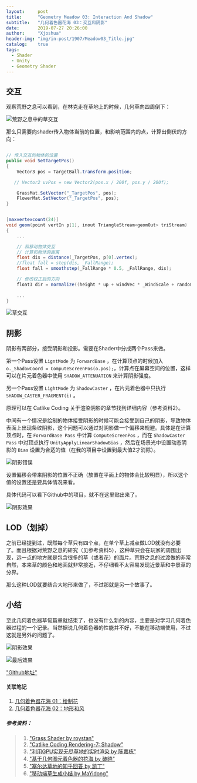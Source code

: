 ```yaml
---
layout:     post
title:      "Geometry Meadow 03: Interaction And Shadow"
subtitle:   "几何着色器花海 03：交互和阴影"
date:       2019-07-27 20:26:00
author:     "Xjoshua"
header-img: "img/in-post/1907/Meadow03_Title.jpg"
catalog: 	true
tags:
  - Shader
  - Unity
  - Geometry Shader
---
```


## 交互

观察荒野之息可以看到，在林克走在草地上的时候，几何草向四周倒下：

![荒野之息中的草交互](https://raw.githubusercontent.com/XJoshua/XJoshua.github.io/master/img/in-post/1907/BOTW02.gif)

那么只需要向shader传入物体当前的位置，和影响范围内的点，计算出倒伏的方向：

```csharp

// 传入交互的物体的位置
public void SetTargetPos()
{
    Vector3 pos = TargetBall.transform.position;

   // Vector2 uvPos = new Vector2(pos.x / 200f, pos.y / 200f);

    GrassMat.SetVector("_TargetPos", pos);
    FlowerMat.SetVector("_TargetPos", pos);
}

```

```csharp

[maxvertexcount(24)]
void geom(point vertIn p[1], inout TriangleStream<geomOut> triStream)
{
    ...

    // 和移动物体交互
    // 计算和物体的距离
    float dis = distance(_TargetPos, p[0].vertex);
    //float fall = step(dis, _FallRange);
    float fall = smoothstep(_FallRange * 0.5, _FallRange, dis);

    // 修改校正后的方向
    float3 dir = normalize((height * up + windVec * _WindScale + randomDir * _RandomDirScale) * fall + (p[0].vertex - _TargetPos) * float3(1,0,1) * (1 - fall));
		
    ...
}
```

![草交互](https://raw.githubusercontent.com/XJoshua/XJoshua.github.io/master/img/in-post/1907/Grass-Move01.gif)

## 阴影

阴影有两部分，接受阴影和投影。需要在Shader中分成两个Pass来做。

第一个Pass设置 `LigntMode` 为 `ForwardBase` ，在计算顶点的时候加入`o._ShadowCoord = ComputeScreenPos(o.pos);`，计算点在屏幕空间的位置，这样可以在片元着色器中使用 `SHADOW_ATTENUATION` 来计算阴影强度。

另一个Pass设置 `LightMode` 为 `ShadowCaster` ，在片元着色器中只执行 `SHADOW_CASTER_FRAGMENT(i)` 。

原理可以在 Catlike Coding 关于渲染阴影的章节找到详细内容（参考资料2）。

中间有一个情况是绘制的物体接受阴影的时候可能会接受到自己的阴影，导致物体表面上出现条纹阴影，这个问题可以通过对阴影做一个偏移来规避。具体是在计算顶点时，在 `ForwardBase Pass` 中计算 `ComputeScreenPos` ，而在 `ShadowCaster Pass` 中对顶点执行 `UnityApplyLinearShadowBias` ，然后在场景光中设置动态阴影的 `Bias` 设置为合适的值（在我的项目中设置到最大值2才消除）。

![阴影错误](https://raw.githubusercontent.com/XJoshua/XJoshua.github.io/master/img/in-post/1907/Grass-Shadow01.jpg)

设置偏移会带来阴影的位置不正确（放置在平面上的物体会比较明显），所以这个值的设置还是要具体情况来看。

具体代码可以看下Github中的项目，就不在这里贴出来了。

![阴影效果](https://raw.githubusercontent.com/XJoshua/XJoshua.github.io/master/img/in-post/1907/Grass-Shadow02.jpg)

## LOD（划掉）

之前已经提到过，既然每个草只有四个点，在单个草上减点做LOD就没有必要了。而且根据对荒野之息的研究（见参考资料5），这种草只会在玩家的周围出现，远一点的地方就是包含很多的草（或者花）的面片。荒野之息的过渡做的非常自然，本来草的颜色和地面就非常接近，不仔细看不太容易发现近景草和中景草的分界。

那么这种LOD就要结合大地形来做了，不过那就是另一个故事了。

## 小结
至此几何着色器草甸篇章就结束了，也没有什么新的内容，主要是对学习几何着色器过程的一个记录。当然据说几何着色器的性能并不好，不能在移动端使用，不过这就是另外的问题了。

![阴影效果](https://raw.githubusercontent.com/XJoshua/XJoshua.github.io/master/img/in-post/1907/Grass-05.gif)

![最后效果](https://raw.githubusercontent.com/XJoshua/XJoshua.github.io/master/img/in-post/1907/Grass-06.jpg)

["Github地址"](https://roystan.net/articles/grass-shader.html)

#### 关联笔记
1. [几何着色器花海 01：绘制花](https://xjoshua.github.io/2019/07/17/Geometry-Meadow-01/) 
2. [几何着色器花海 02：地形和风](https://xjoshua.github.io/2019/07/23/Geometry-Meadow-02/) 

##### 参考资料：

> 1. ["Grass Shader by roystan"](https://roystan.net/articles/grass-shader.html)
> 2. ["Catlike Coding Rendering-7: Shadow"](https://catlikecoding.com/unity/tutorials/rendering/part-7/)
> 3. ["利用GPU实现无尽草地的实时渲染 by 陈嘉栋"](https://www.zhihu.com/search?type=content&q=%E8%8D%89%E5%9C%B0%E6%B8%B2%E6%9F%93)
> 4. ["基于几何图元着色器的花海 by 破晓"](https://zhuanlan.zhihu.com/p/38580338) 
> 5. ["塞尔达草地的知乎回答 by 凯丁"](https://www.zhihu.com/question/271474165/answer/361856323)
> 6. ["移动端草生成小结 by MaYidong"](http://ma-yidong.com/2017/10/15/realtime-grass-rendering-on-mobile-platform-%E7%A7%BB%E5%8A%A8%E7%AB%AF%E5%AE%9E%E6%97%B6%E8%8D%89%E5%9C%B0%E6%B8%B2%E6%9F%93/) 

